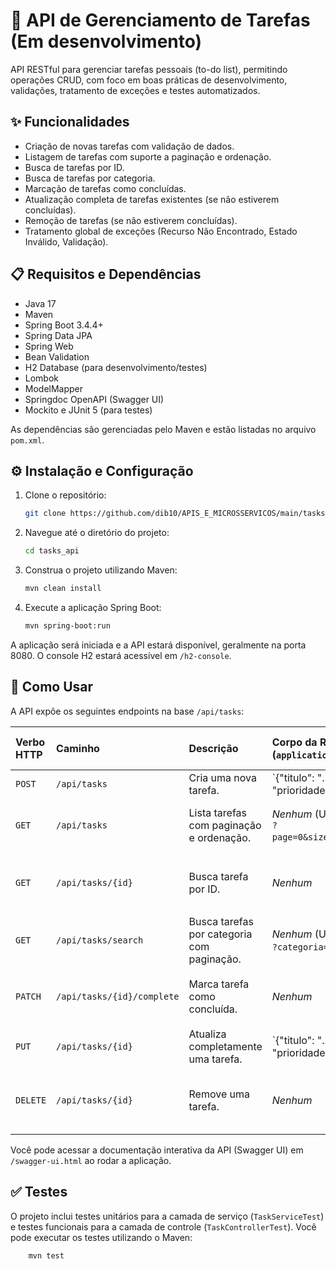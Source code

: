 # 📝 API de Gerenciamento de Tarefas (Em desenvolvimento)

API RESTful para gerenciar tarefas pessoais (to-do list), permitindo operações CRUD, com foco em boas práticas de desenvolvimento, validações, tratamento de exceções e testes automatizados.

## ✨ Funcionalidades

* Criação de novas tarefas com validação de dados.
* Listagem de tarefas com suporte a paginação e ordenação.
* Busca de tarefas por ID.
* Busca de tarefas por categoria.
* Marcação de tarefas como concluídas.
* Atualização completa de tarefas existentes (se não estiverem concluídas).
* Remoção de tarefas (se não estiverem concluídas).
* Tratamento global de exceções (Recurso Não Encontrado, Estado Inválido, Validação).

## 📋 Requisitos e Dependências

* Java 17
* Maven
* Spring Boot 3.4.4+
* Spring Data JPA
* Spring Web
* Bean Validation
* H2 Database (para desenvolvimento/testes)
* Lombok
* ModelMapper
* Springdoc OpenAPI (Swagger UI)
* Mockito e JUnit 5 (para testes)

As dependências são gerenciadas pelo Maven e estão listadas no arquivo `pom.xml`.

## ⚙️ Instalação e Configuração

1.  Clone o repositório:
    ```bash
    git clone https://github.com/dib10/APIS_E_MICROSSERVICOS/main/tasks_api
    ```
2.  Navegue até o diretório do projeto:
    ```bash
    cd tasks_api
    ```
3.  Construa o projeto utilizando Maven:
    ```bash
    mvn clean install
    ```
4.  Execute a aplicação Spring Boot:
    ```bash
    mvn spring-boot:run
    ```

A aplicação será iniciada e a API estará disponível, geralmente na porta 8080. O console H2 estará acessível em `/h2-console`.

## 🚀 Como Usar

A API expõe os seguintes endpoints na base `/api/tasks`:

| Verbo HTTP | Caminho              | Descrição                                       | Corpo da Requisição (`application/json`)                                                                                                | Resposta (Exemplo - `application/json`)                                                                                              |
| :--------- | :------------------- | :---------------------------------------------- | :-------------------------------------------------------------------------------------------------------------------------------------- | :------------------------------------------------------------------------------------------------------------------------------------- |
| `POST`     | `/api/tasks`         | Cria uma nova tarefa.                           | `{"titulo": "...", "descricao": "...", "prioridade": "BAIXA|MEDIA|ALTA", "dataLimite": "YYYY-MM-DD", "categoria": "..."}`               | `{"id": 1, "titulo": "...", "descricao": "...", "prioridade": "...", "dataLimite": "...", "concluida": false, "categoria": "...", "criadaEm": "..."}` |
| `GET`      | `/api/tasks`         | Lista tarefas com paginação e ordenação.        | _Nenhum_ (Utilize parâmetros de query `?page=0&size=10&sort=prioridade,asc`)                                                            | Objeto `Page` do Spring Data contendo `TaskResponseDTO`s.                                                                              |
| `GET`      | `/api/tasks/{id}`    | Busca tarefa por ID.                            | _Nenhum_                                                                                                                                | `{"id": ..., "titulo": "...", ...}` (Retorna 404 se não encontrada)                                                                      |
| `GET`      | `/api/tasks/search`  | Busca tarefas por categoria com paginação.      | _Nenhum_ (Utilize parâmetro de query `?categoria=...&page=0&size=10`)                                                                   | Objeto `Page` do Spring Data contendo `TaskResponseDTO`s.                                                                              |
| `PATCH`    | `/api/tasks/{id}/complete` | Marca tarefa como concluída.                    | _Nenhum_                                                                                                                                | `{"id": ..., "concluida": true, ...}` (Retorna 409 se já concluída)                                                                      |
| `PUT`      | `/api/tasks/{id}`    | Atualiza completamente uma tarefa.              | `{"titulo": "...", "descricao": "...", "prioridade": "BAIXA|MEDIA|ALTA", "dataLimite": "YYYY-MM-DD", "categoria": "..."}`               | `{"id": ..., "titulo": "...", ...}` (Retorna 404 se não encontrada, 409 se concluída)                                                    |
| `DELETE`   | `/api/tasks/{id}`    | Remove uma tarefa.                              | _Nenhum_                                                                                                                                | Status 204 No Content (Retorna 404 se não encontrada, 409 se concluída)                                                                 |

Você pode acessar a documentação interativa da API (Swagger UI) em `/swagger-ui.html` ao rodar a aplicação.

## ✅ Testes

O projeto inclui testes unitários para a camada de serviço (`TaskServiceTest`) e testes funcionais para a camada de controle (`TaskControllerTest`). Você pode executar os testes utilizando o Maven:
```bash
    mvn test
    
